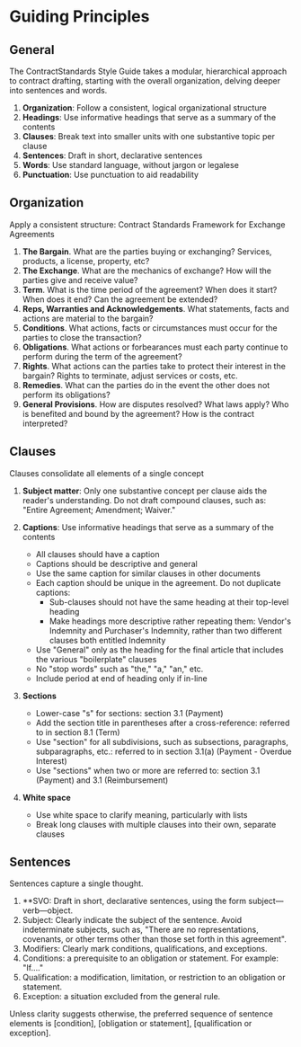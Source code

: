 # Guiding Principles

## General
The ContractStandards Style Guide takes a modular, hierarchical approach to contract drafting, starting with the overall organization, delving deeper into sentences and words.

1. **Organization**: Follow a consistent, logical organizational structure
2. **Headings**: Use informative headings that serve as a summary of the contents
3. **Clauses**: Break text into smaller units with one substantive topic per clause
4. **Sentences**: Draft in short, declarative sentences
5. **Words**: Use standard language, without jargon or legalese
6. **Punctuation**: Use punctuation to aid readability

## Organization

Apply a consistent structure: Contract Standards Framework for Exchange Agreements

1. **The Bargain**. What are the parties buying or exchanging? Services, products, a license, property, etc?
2. **The Exchange**. What are the mechanics of exchange? How will the parties give and receive value?
3. **Term**. What is the time period of the agreement? When does it start? When does it end? Can the agreement be extended?
4. **Reps, Warranties and Acknowledgements**. What statements, facts and actions are material to the bargain?
5. **Conditions**. What actions, facts or circumstances must occur for the parties to close the transaction?
6. **Obligations**. What actions or forbearances must each party continue to perform during the term of the agreement?
7. **Rights**. What actions can the parties take to protect their interest in the bargain? Rights to terminate, adjust services or costs, etc.
8. **Remedies**. What can the parties do in the event the other does not perform its obligations?
9. **General Provisions**. How are disputes resolved? What laws apply? Who is benefited and bound by the agreement? How is the contract interpreted?

## Clauses

Clauses consolidate all elements of a single concept

1. **Subject matter**: Only one substantive concept per clause aids the reader's understanding. Do not draft compound clauses, such as: "Entire Agreement; Amendment; Waiver."

2. **Captions**: Use informative headings that serve as a summary of the contents
    * All clauses should have a caption
    * Captions should be descriptive and general
    * Use the same caption for similar clauses in other documents
    * Each caption should be unique in the agreement. Do not duplicate captions:
      * Sub-clauses should not have the same heading at their top-level heading
      * Make headings more descriptive rather repeating them: Vendor's Indemnity and Purchaser's Indemnity, rather than two different clauses both entitled Indemnity
    * Use "General" only as the heading for the final article that includes the various "boilerplate" clauses
    * No "stop words" such as "the," "a," "an," etc.
    * Include period at end of heading only if in-line
3. **Sections**
    * Lower-case "s" for sections: section 3.1 (Payment)
    * Add the section title in parentheses after a cross-reference: referred to in section 8.1 (Term)
    * Use "section" for all subdivisions, such as subsections, paragraphs, subparagraphs, etc.: referred to in section 3.1(a) (Payment - Overdue Interest)
    * Use "sections" when two or more are referred to: section 3.1 (Payment) and 3.1 (Reimbursement)
4. **White space**
    * Use white space to clarify meaning, particularly with lists
    * Break long clauses with multiple clauses into their own, separate clauses

## Sentences

Sentences capture a single thought.

1. **SVO: Draft in short, declarative sentences, using the form subject—verb—object.
2. Subject: Clearly indicate the subject of the sentence. Avoid indeterminate subjects, such as, "There are no representations, covenants, or other terms other than those set forth in this agreement".
3. Modifiers: Clearly mark conditions, qualifications, and exceptions.
4. Conditions: a prerequisite to an obligation or statement. For example: "If...."
5. Qualification: a modification, limitation, or restriction to an obligation or statement.
6. Exception: a situation excluded from the general rule.

Unless clarity suggests otherwise, the preferred sequence of sentence elements is [condition], [obligation or statement], [qualification or exception].

